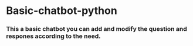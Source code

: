 # Basic-chatbot-python
### This a basic chatbot you can add and modify the question and respones according to the need.
